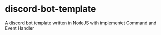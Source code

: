 # discord-bot-template
A discord bot template written in NodeJS with implementet Command and Event Handler
